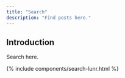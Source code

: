 ```yaml
---
title: "Search"
description: "Find posts here."
---
```


## Introduction

Search here.

<div>
{% include components/search-lunr.html %}
</div>
